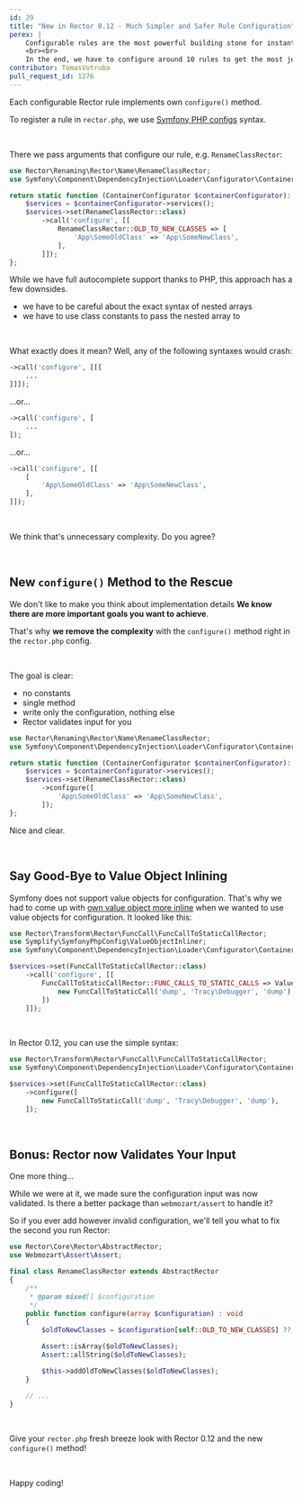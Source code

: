 ```yaml
---
id: 29
title: "New in Rector 0.12 - Much Simpler and Safer Rule Configuration"
perex: |
    Configurable rules are the most powerful building stone for instant upgrade sets. Do you want to upgrade from Symfony 5 to 6? You'll primarily deal with renamed classes, renamed methods, new default arguments in method, or renamed class constants.
    <br><br>
    In the end, we have to configure around 10 rules to get the most job done. That's why we focused on developer experience and added a new `configure()` method in Rector 0.12.
contributor: TomasVotruba
pull_request_id: 1276
---
```


Each configurable Rector rule implements own `configure()` method.

To register a rule in `rector.php`, we use [Symfony PHP configs](https://symfony.com/doc/current/service_container/configurators.html#using-the-configurator) syntax.

<br>

There we pass arguments that configure our rule, e.g. `RenameClassRector`:

```php
use Rector\Renaming\Rector\Name\RenameClassRector;
use Symfony\Component\DependencyInjection\Loader\Configurator\ContainerConfigurator;

return static function (ContainerConfigurator $containerConfigurator): void {
    $services = $containerConfigurator->services();
    $services->set(RenameClassRector::class)
        ->call('configure', [[
            RenameClassRector::OLD_TO_NEW_CLASSES => [
                'App\SomeOldClass' => 'App\SomeNewClass',
            ],
        ]]);
};
```

While we have full autocomplete support thanks to PHP, this approach has a few downsides.

* we have to be careful about the exact syntax of nested arrays
* we have to use class constants to pass the nested array to

<br>

What exactly does it mean? Well, any of the following syntaxes would crash:

```php
->call('configure', [[[
    ...
]]]);
```

...or...

```php
->call('configure', [
    ...
]);
```

...or...

```php
->call('configure', [[
    [
        'App\SomeOldClass' => 'App\SomeNewClass',
    ],
]]);
```

<br>

We think that's unnecessary complexity. Do you agree?

<br>

## New `configure()` Method to the Rescue

We don't like to make you think about implementation details **We know there are more important goals you want to achieve**.

That's why **we remove the complexity** with the `configure()` method right in the `rector.php` config.

<br>

The goal is clear:

* no constants
* single method
* write only the configuration, nothing else
* Rector validates input for you


```php
use Rector\Renaming\Rector\Name\RenameClassRector;
use Symfony\Component\DependencyInjection\Loader\Configurator\ContainerConfigurator;

return static function (ContainerConfigurator $containerConfigurator): void {
    $services = $containerConfigurator->services();
    $services->set(RenameClassRector::class)
        ->configure([
            'App\SomeOldClass' => 'App\SomeNewClass',
        ]);
};
```

Nice and clear.

<br>

## Say Good-Bye to Value Object Inlining

Symfony does not support value objects for configuration. That's why we had to come up with [own value object more inline](/blog/2020/09/07/how-to-inline-value-object-in-symfony-php-config) when we wanted to use value objects for configuration. It looked like this:

```php
use Rector\Transform\Rector\FuncCall\FuncCallToStaticCallRector;
use Symplify\SymfonyPhpConfig\ValueObjectInliner;
use Symfony\Component\DependencyInjection\Loader\Configurator\ContainerConfigurator;

$services->set(FuncCallToStaticCallRector::class)
    ->call('configure', [[
        FuncCallToStaticCallRector::FUNC_CALLS_TO_STATIC_CALLS => ValueObjectInliner::inline([
            new FuncCallToStaticCall('dump', 'Tracy\Debugger', 'dump'),
        ])
    ]]);
```

<br>

In Rector 0.12, you can use the simple syntax:

```php
use Rector\Transform\Rector\FuncCall\FuncCallToStaticCallRector;
use Symfony\Component\DependencyInjection\Loader\Configurator\ContainerConfigurator;

$services->set(FuncCallToStaticCallRector::class)
    ->configure([
        new FuncCallToStaticCall('dump', 'Tracy\Debugger', 'dump'),
    ]);
```

<br>

## Bonus: Rector now Validates Your Input

One more thing...

While we were at it, we made sure the configuration input was now validated. Is there a better package than `webmozart/assert` to handle it?

So if you ever add however invalid configuration, we'll tell you what to fix the second you run Rector:

```php
use Rector\Core\Rector\AbstractRector;
use Webmozart\Assert\Assert;

final class RenameClassRector extends AbstractRector
{
    /**
     * @param mixed[] $configuration
     */
    public function configure(array $configuration) : void
    {
        $oldToNewClasses = $configuration[self::OLD_TO_NEW_CLASSES] ?? $configuration;

        Assert::isArray($oldToNewClasses);
        Assert::allString($oldToNewClasses);

        $this->addOldToNewClasses($oldToNewClasses);
    }

    // ...
}
```

<br>

Give your `rector.php` fresh breeze look with Rector 0.12 and the new `configure()` method!

<br>

Happy coding!
